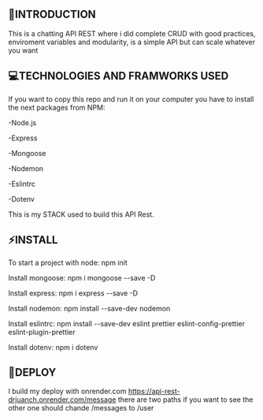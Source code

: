 🎯INTRODUCTION
--
This is a chatting API REST where i did complete CRUD with good practices, enviroment variables and modularity, is a simple API but can scale whatever you want

💻TECHNOLOGIES AND FRAMWORKS USED
--
If you want to copy this repo and run it on your computer you have to install the next packages from NPM:

-Node.js

-Express

-Mongoose

-Nodemon

-Eslintrc

-Dotenv

This is my STACK used to build this API Rest.

⚡INSTALL
--
To start a project with node: 
npm init

Install mongoose:
npm i mongoose --save -D

Install express:
npm i express --save -D

Install nodemon:
npm install --save-dev nodemon

Install eslintrc:
npm install --save-dev eslint prettier eslint-config-prettier 
eslint-plugin-prettier

Install dotenv:
npm i dotenv

🚀DEPLOY
--
I build my deploy with onrender.com
https://api-rest-drjuanch.onrender.com/message
there are two paths if you want to see the other one should chande /messages to /user

